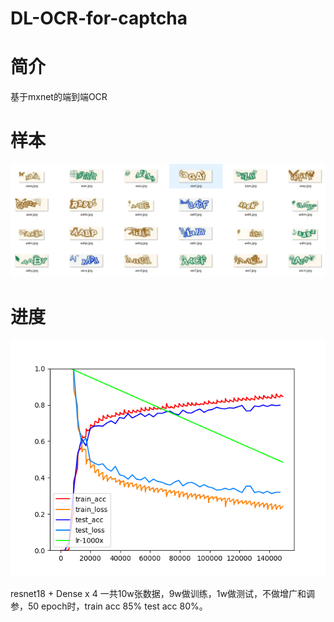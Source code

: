 # DL-OCR-for-captcha 

# 简介
  基于mxnet的端到端OCR

# 样本
![examples](https://github.com/z01nl1o02/DL-OCR-for-captcha/blob/dev-qq-captcha/pic/examples.jpg)
  

# 进度   
![log](https://github.com/z01nl1o02/DL-OCR-for-captcha/blob/dev-qq-captcha/pic/train-test-loss.png)

resnet18 + Dense x 4
一共10w张数据，9w做训练，1w做测试，不做增广和调参，50 epoch时，train acc 85% test acc 80%。 


